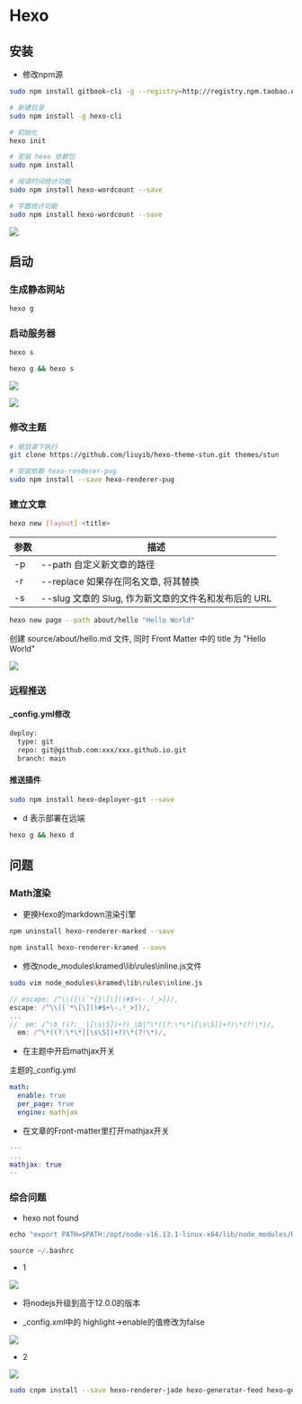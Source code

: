 <!--
 * @Description: 
 * @Version: 1.0
 * @Author: DaLao
 * @Email: dalao@xxx.com
 * @Date: 2021-12-07 00:19:50
 * @LastEditors: daLao
 * @LastEditTime: 2023-04-24 10:12:07
-->

# Hexo

## 安装

- 修改npm源

```sh
sudo npm install gitbook-cli -g --registry=http://registry.npm.taobao.org 
```

```sh
# 新建目录
sudo npm install -g hexo-cli

# 初始化
hexo init

# 安装 hexo 依赖包
sudo npm install

# 阅读时间统计功能
sudo npm install hexo-wordcount --save

# 字数统计功能
sudo npm install hexo-wordcount --save
```

![](https://cdn.hurra.ltd/img/20211207224409.png)

## 启动

### 生成静态网站

```sh
hexo g
```

### 启动服务器

```sh
hexo s
```

```sh
hexo g && hexo s
```

![](https://cdn.hurra.ltd/img/20211207231056.png)

![](https://cdn.hurra.ltd/img/20211207231203.png)

### 修改主题

```sh
# 根目录下执行
git clone https://github.com/liuyib/hexo-theme-stun.git themes/stun

# 安装依赖 hexo-renderer-pug
sudo npm install --save hexo-renderer-pug
```

### 建立文章

```sh
hexo new [layout] <title>
```

| 参数 | 描述                                                    |
| ---- | ------------------------------------------------------- |
| -p   | --path    自定义新文章的路径                            |
| -r   | --replace    如果存在同名文章, 将其替换                 |
| -s   | --slug    文章的 Slug, 作为新文章的文件名和发布后的 URL |

```sh
hexo new page --path about/hello "Hello World"
```

创建 source/about/hello.md 文件, 同时 Front Matter 中的 title 为 "Hello World"

![](https://cdn.hurra.ltd/img/20211207234206.png)

### 远程推送

#### _config.yml修改
  
```xml
deploy:
  type: git
  repo: git@github.com:xxx/xxx.github.io.git
  branch: main
```

#### 推送插件

```sh
sudo npm install hexo-deployer-git --save
```

- d 表示部署在远端

```sh
hexo g && hexo d
```

## 问题

### Math渲染

- 更换Hexo的markdown渲染引擎

```sh
npm uninstall hexo-renderer-marked --save

npm install hexo-renderer-kramed --save
```

- 修改node_modules\kramed\lib\rules\inline.js文件

```sh
sudo vim node_modules\kramed\lib\rules\inline.js
```

```js
// escape: /^\\([\\`*{}\[\]()#$+\-.!_>])/, 
escape: /^\\([`*\[\]()#$+\-.!_>])/, 
...
//  em: /^\b_((?:__|[\s\S])+?)_\b|^\*((?:\*\*|[\s\S])+?)\*(?!\*)/, 
  em: /^\*((?:\*\*|[\s\S])+?)\*(?!\*)/, 
```

- 在主题中开启mathjax开关

主题的_config.yml

```yml
math:
  enable: true
  per_page: true
  engine: mathjax
```

- 在文章的Front-matter里打开mathjax开关

```m
---
...
mathjax: true
--
```

### 综合问题

- hexo not found

```py
echo "export PATH=$PATH:/opt/node-v16.13.1-linux-x64/lib/node_modules/hexo-cli/bin" >> ~/.bashrc

source ~/.bashrc
```

- 1

![](https://cdn.hurra.ltd/img/20211207230441.png)

- 将nodejs升级到高于12.0.0的版本

- _config.xml中的 highlight->enable的值修改为false

![](https://cdn.hurra.ltd/img/20211207230948.png)

- 2

![](https://cdn.hurra.ltd/img/20211208001031.png)

```sh
sudo cnpm install --save hexo-renderer-jade hexo-generator-feed hexo-generator-sitemap hexo-browsersync hexo-generator-archive